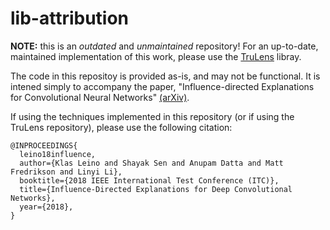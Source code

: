 # lib-attribution
**NOTE:** this is an *outdated* and *unmaintained* repository! For an up-to-date, maintained implementation of this work, please use the [TruLens](https://github.com/truera/trulens) libray.

The code in this repositoy is provided as-is, and may not be functional. It is intened simply to accompany the paper, "Influence-directed Explanations for Convolutional Neural Networks" [(arXiv)](https://arxiv.org/pdf/1802.03788.pdf).

If using the techniques implemented in this repository (or if using the TruLens repository), please use the following citation:

```
@INPROCEEDINGS{
  leino18influence,
  author={Klas Leino and Shayak Sen and Anupam Datta and Matt Fredrikson and Linyi Li},
  booktitle={2018 IEEE International Test Conference (ITC)},
  title={Influence-Directed Explanations for Deep Convolutional Networks},
  year={2018},
}
```

